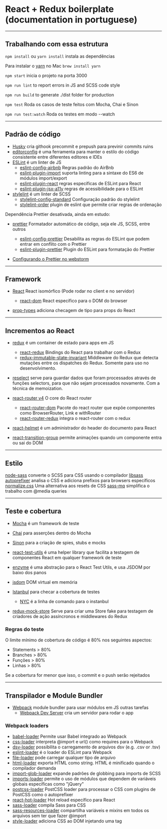 # React + Redux boilerplate (documentation in portuguese)

---

## Trabalhando com essa estrutura

`npm install` ou `yarn install` instala as dependências

Para instalar o [yarn](https://yarnpkg.com/en/) no Mac `brew install yarn`

`npm start` inicia o projeto na porta 3000

`npm run lint` to report errors in JS and SCSS code style

`npm run build` to generate ./dist folder for production

`npm test` Roda os casos de teste feitos com Mocha, Chai e Sinon

`npm run test:watch` Roda os testes em modo --watch

---

## Padrão de código

* [Husky](https://github.com/typicode/husky) cria githook precommit e prepush para previnir commits ruins
* [editorconfig](http://editorconfig.org/) é uma ferramenta para manter o estilo do código consistente entre diferentes editores e IDEs
* [ESLint](https://github.com/eslint/eslint) é um linter de JS
    * [eslint-config-airbnb](https://github.com/airbnb/javascript/tree/master/packages/eslint-config-airbnb) Regras padrão do AirBnb
    * [eslint-plugin-import](https://github.com/benmosher/eslint-plugin-import) suporta linting para a sintaxe do ES6 de módulos import/export
    * [eslint-plugin-react](https://github.com/yannickcr/eslint-plugin-react) regras específicas de ESLint para React
    * [eslint-plugin-jsx-a11y](https://github.com/evcohen/eslint-plugin-jsx-a11y) regras de acessibilidade para o ESLint
* [stylelint](https://github.com/stylelint/stylelint) é um linter de SCSS
    * [stylelint-config-standard](https://github.com/stylelint/stylelint-config-standard) Configuração padrão do stylelint
    * [stylelint-order](https://github.com/hudochenkov/stylelint-order) plugin de eslint que permite criar regras de ordenação

Dependência Prettier desativada, ainda em estudo:
* [prettier](https://github.com/prettier/prettier) Formatador automático de código, seja ele JS, SCSS, entre outros
    * [eslint-config-prettier](https://github.com/prettier/eslint-config-prettier) Desabilita as regras do ESLint que podem entrar em conflito com o Prettier
    * [eslint-plugin-prettier](https://github.com/prettier/eslint-plugin-prettier) Plugin do ESLint para formatação do Prettier

* [Configurando o Prettier no webstorm](https://github.com/prettier/prettier/blob/master/editors/webstorm/README.md)

---

## Framework

* [React](https://github.com/facebook/react) React isomórfico (Pode rodar no client e no servidor)
  * [react-dom](https://github.com/facebook/react/tree/master/packages/react-dom) React específico para o DOM do browser

* [prop-types](https://github.com/facebook/prop-types) adiciona checagem de tipo para props do React

---

## Incrementos ao React

* [redux](https://github.com/reactjs/redux/) é um container de estado para apps em JS
  * [react-redux](https://github.com/reactjs/react-redux) Bindings do React para trabalhar com o Redux
  * [redux-immutable-state-invariant](https://github.com/leoasis/redux-immutable-state-invariant) Middleware do Redux que detecta mutações entre os dispatches do Redux. Somente para uso no desenvolvimento.
* [reselect](https://github.com/reactjs/reselect) serve para guardar dados que foram processados através de funções selectors, para que não sejam processados novamente. Com a técnica de memoization.
* [react-router v4](https://github.com/ReactTraining/react-router) O core do React router
    * [react-router-dom](https://github.com/ReactTraining/react-router/tree/master/packages/react-router-dom) Pacote do react router que expõe componentes como BrowserRouter, Link e withRouter
    * [react-router-redux](https://github.com/reactjs/react-router-redux) integra o react-router com o redux
* [react-helmet](https://github.com/nfl/react-helmet) é um administrador do header do documento para React

* [react-transition-group](https://github.com/reactjs/react-transition-group) permite animações quando um componente entra ou sai do DOM

---

## Estilo

[node-sass](https://github.com/sass/node-sass) converte o SCSS para CSS usando o compilador [libsass](https://github.com/sass/libsass)
[autoprefixer](https://github.com/postcss/autoprefixer) analisa o CSS e adiciona prefixos para browsers específicos
[normalize.css](https://github.com/necolas/normalize.css/) Uma alternativa aos resets de CSS
[sass-mq](https://github.com/sass-mq/sass-mq) simplifica o trabalho com @media queries

-----------------

## Teste e cobertura

* [Mocha](https://github.com/mochajs/mocha) é um framework de teste
* [Chai](https://github.com/chaijs/chai) para asserções dentro do Mocha
* [Sinon](https://github.com/sinonjs/sinon) para a criação de spies, stubs e mocks

* [react-test-utils](https://reactjs.org/docs/test-utils.html) é uma helper library que facilita a testagem de componentes React em qualquer framework de teste
* [enzyme](https://github.com/airbnb/enzyme) é uma abstração para o React Test Utils, e usa JSDOM por baixo dos panos
* [jsdom](https://github.com/tmpvar/jsdom) DOM virtual em memória

* [Istanbul](https://github.com/gotwarlost/istanbul) para checar a cobertura de testes
    * [NYC](https://github.com/istanbuljs/nyc) é a linha de comando para o instanbul

* [redux-mock-store](https://github.com/arnaudbenard/redux-mock-store) Serve para criar uma Store fake para testagem de criadores de ação assíncronos e middlewares do Redux

### Regras do teste

O limite mínimo de cobertura de código é 80% nos seguintes aspectos:

- Statements > 80%
- Branches > 80%
- Funções > 80%
- Linhas > 80%

Se a cobertura for menor que isso, o commit e o push serão rejeitados

---

## Transpilador e Module Bundler

* [Webpack](https://webpack.js.org/) module bundler para usar módulos em JS outras tarefas
  * [Webpack Dev Server](https://github.com/webpack/webpack-dev-server) cria um servidor para rodar o app

### Webpack loaders

* [babel-loader](https://github.com/babel/babel-loader) Permite usar Babel integrado ao Webpack
* [css-loader](https://github.com/webpack-contrib/css-loader) interpreta @import e url() como requires para o Webpack
* [dsv-loader](https://github.com/wbkd/dsv-loader) possibilita o carregamento de arquivos dsv (e.g. .csv or .tsv)
* [eslint-loader](https://github.com/MoOx/eslint-loader) é o loader do ESLint para Webpack
* [file-loader](https://github.com/webpack-contrib/file-loader) pode carregar qualquer tipo de arquivo
* [html-loader](https://github.com/webpack-contrib/html-loader) exporta HTML como string. HTML é minificado quando o compilador demanda
* [import-glob-loader](https://github.com/Aintaer/import-glob-loader) expande padrões de globbing para imports de SCSS
* [imports-loader](https://github.com/webpack-contrib/imports-loader) permite o uso de módulos que dependem de variáveis globais específicas como "jQuery"
* [postcss-loader](https://github.com/postcss/postcss-loader) PostCSS loader para processar o CSS com plugins de PostCSS como o autoprefixer
* [react-hot-loader](https://github.com/gaearon/react-hot-loader) Hot reload específico para React
* [sass-loader](https://github.com/webpack-contrib/sass-loader) compila Sass para CSS
* [sass-resources-loader](https://github.com/shakacode/sass-resources-loader) compartilha variáveis e mixins em todos os arquivos sem ter que fazer @import
* [style-loader](https://github.com/webpack-contrib/style-loader) adiciona CSS ao DOM injetando uma tag <style>
* [url-loader](https://github.com/webpack-contrib/url-loader) funciona como o file loader, mas retorna o arquivo em DataUrl se ele for menor que um limite de bytes definido

### Plugins para o Webpack

* [html-webpack-plugin](https://github.com/jantimon/html-webpack-plugin) Simplifica a criação de arquivos HTML para servir os bundles do Webpack
* [extract-text-webpack-plugin](https://github.com/webpack-contrib/extract-text-webpack-plugin) Extrai texto de um bundle e transforma em um arquivo, como CSS por exemplo
* [copy-webpack-plugin](https://github.com/kevlened/copy-webpack-plugin) Copia arquivos e diretórios na pasta de output do Webpack
* [stylelint-webpack-plugin](https://github.com/JaKXz/stylelint-webpack-plugin) Plugin para integrar o stylelint com o Webpack

---

## Transpilador de JS

* [babel-core](https://github.com/babel/babel/tree/master/packages/babel-core) O compilador core do Babel
* [babel-cli](https://github.com/babel/babel/tree/master/packages/babel-cli) Babel na linha de comando
* [babel-polyfill](https://github.com/babel/babel/tree/master/packages/babel-polyfill) série de polyfills para utilizar `Promises`, `Object.assign` e outras features com suporte aos browsers modernos
*[babel-register](https://github.com/babel/babel/tree/master/packages/babel-register) Permite usar o babel via require('babel-register')

### Presets e plugins para o Babel

* [babel-preset-env](https://github.com/babel/babel/tree/master/experimental/babel-preset-env) permite definir quais browsers se quer dar suporte para que o babel faça somente o trabalho necessário
* [babel-preset-stage-0](https://github.com/babel/babel/tree/master/packages/babel-preset-stage-0) Conjunto de regras para dar suporte a sintaxe do JS ainda em estágio 0 de aprovação
* [babel-preset-react](https://github.com/babel/babel/tree/master/packages/babel-preset-react) Conjunto de plugins específicos para React
* [babel-eslint](https://github.com/babel/babel-eslint) permite que todo o código válido do Babel passe no ESLint, é definido no "parser" do arquivo babelrc
* [babel-plugin-transform-runtime](https://github.com/babel/babel/tree/master/packages/babel-plugin-transform-runtime) permite que se evite funções do Babel duplicadas entre múltiplos arquivos
* [babel-plugin-istanbul](https://github.com/istanbuljs/babel-plugin-istanbul) Adiciona o Instanbul para código ES6
* [babel-plugin-react-css-modules](https://github.com/gajus/babel-plugin-react-css-modules) Transform as props "styleName" para "className" usando a resolução dos CSS módulos em tempo de compilação
* [babel-plugin-transform-object-rest-spread](https://github.com/babel/babel/tree/master/packages/babel-plugin-transform-object-rest-spread) Plugin para transformar a notação spread o JS

---

## Outras ferramentas

* [npm-run-all](https://github.com/mysticatea/npm-run-all) Uma ferramenta de linha de comando para executar múltiplos scripts npm em paralelo ou de forma sequencial
* [axios](https://github.com/axios/axios) Faz requests HTTP baseado em Promises, para uso no browser e node.js
* [moment](https://github.com/moment/moment) analisa, valida, manipula e exibe datas em JS
    * [moment-timezone](https://github.com/moment/moment-timezone) adiciona suporte de timezone ao moment
* [lodash](https://github.com/lodash/lodash) biblioteca com um conjunto de helpers para operações rotineiras em JS
* [exif-js](https://github.com/exif-js/exif-js) lê os metadados EXIF de uma imagem
